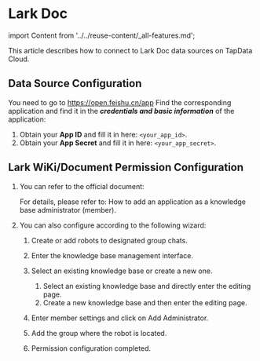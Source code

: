 # Lark Doc

import Content from '../../reuse-content/_all-features.md';

<Content />

This article describes how to connect to Lark Doc data sources on TapData Cloud.

## Data Source Configuration

You need to go to https://open.feishu.cn/app Find the corresponding application and find it in the ***credentials and basic information*** of the application:

1. Obtain your **App ID** and fill it in here: `<your_app_id>`.
2. Obtain your **App Secret** and fill it in here: `<your_app_secret>`.

## Lark WiKi/Document Permission Configuration

1. You can refer to the official document:

   For details, please refer to: How to add an application as a knowledge base administrator (member).

2. You can also configure according to the following wizard:

   1. Create or add robots to designated group chats. 
   2. Enter the knowledge base management interface.
   3. Select an existing knowledge base or create a new one.
      1. Select an existing knowledge base and directly enter the editing page.
      2. Create a new knowledge base and then enter the editing page.

   4. Enter member settings and click on Add Administrator.
   5. Add the group where the robot is located.
   6. Permission configuration completed.

